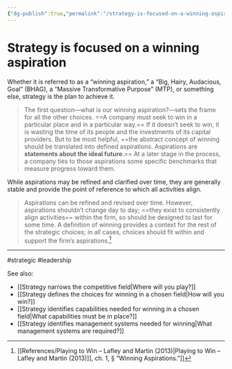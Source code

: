 ```yaml
---
{"dg-publish":true,"permalink":"/strategy-is-focused-on-a-winning-aspiration/"}
---
```


# Strategy is focused on a winning aspiration

Whether it is referred to as a “winning aspiration,” a “Big, Hairy, Audacious, Goal” (BHAG), a “Massive Transformative Purpose” (MTP), or something else, strategy is the plan to achieve it.

> The first question—what is our winning aspiration?—sets the frame for all the other choices. ==A company must seek to win in a particular place and in a particular way.== If it doesn’t seek to win, it is wasting the time of its people and the investments of its capital providers. But to be most helpful, ==the abstract concept of winning should be translated into defined aspirations. Aspirations are **statements about the ideal future**.== At a later stage in the process, a company ties to those aspirations some specific benchmarks that measure progress toward them. 

While aspirations may be refined and clarified over time, they are generally stable and provide the point of reference to which all activities align.

> Aspirations can be refined and revised over time. However, aspirations shouldn’t change day to day; ==they exist to consistently align activities== within the firm, so should be designed to last for some time. A definition of winning provides a context for the rest of the strategic choices; in all cases, choices should fit within and support the firm’s aspirations.[^1]


---
#strategic #leadership 

See also:
- [[Strategy narrows the competitive field\|Where will you play?]]
- [[Strategy defines the choices for winning in a chosen field\|How will you win?]]
- [[Strategy identifies capabilities needed for winning in a chosen field\|What capabilities must be in place?]]
- [[Strategy identifies management systems needed for winning\|What management systems are required?]]

[^1]: [[References/Playing to Win – Lafley and Martin (2013)\|Playing to Win – Lafley and Martin (2013)]], ch. 1, § “Winning Aspirations.”]]